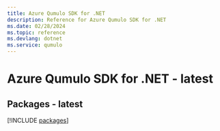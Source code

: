 ```yaml
---
title: Azure Qumulo SDK for .NET
description: Reference for Azure Qumulo SDK for .NET
ms.date: 02/28/2024
ms.topic: reference
ms.devlang: dotnet
ms.service: qumulo
---
```

# Azure Qumulo SDK for .NET - latest
## Packages - latest
[!INCLUDE [packages](qumulo-index.md)]